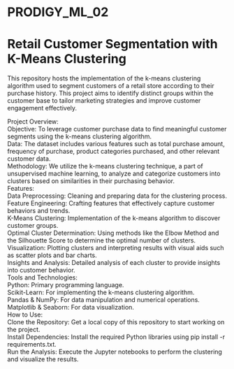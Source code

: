 # PRODIGY_ML_02
# Retail Customer Segmentation with K-Means Clustering<br>
This repository hosts the implementation of the k-means clustering algorithm used to segment customers of a retail store according to their purchase history. This project aims to identify distinct groups within the customer base to tailor marketing strategies and improve customer engagement effectively.<br>

Project Overview:<br>
Objective: To leverage customer purchase data to find meaningful customer segments using the k-means clustering algorithm.<br>
Data: The dataset includes various features such as total purchase amount, frequency of purchase, product categories purchased, and other relevant customer data.<br>
Methodology: We utilize the k-means clustering technique, a part of unsupervised machine learning, to analyze and categorize customers into clusters based on similarities in their purchasing behavior.<br>
Features:<br>
Data Preprocessing: Cleaning and preparing data for the clustering process.<br>
Feature Engineering: Crafting features that effectively capture customer behaviors and trends.<br>
K-Means Clustering: Implementation of the k-means algorithm to discover customer groups.<br>
Optimal Cluster Determination: Using methods like the Elbow Method and the Silhouette Score to determine the optimal number of clusters.<br>
Visualization: Plotting clusters and interpreting results with visual aids such as scatter plots and bar charts.<br>
Insights and Analysis: Detailed analysis of each cluster to provide insights into customer behavior.<br>
Tools and Technologies:<br>
Python: Primary programming language.<br>
Scikit-Learn: For implementing the k-means clustering algorithm.<br>
Pandas & NumPy: For data manipulation and numerical operations.<br>
Matplotlib & Seaborn: For data visualization.<br>
How to Use:<br>
Clone the Repository: Get a local copy of this repository to start working on the project.<br>
Install Dependencies: Install the required Python libraries using pip install -r requirements.txt.<br>
Run the Analysis: Execute the Jupyter notebooks to perform the clustering and visualize the results.<br>
